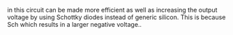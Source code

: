 in this circuit can be made more efficient as well as increasing the output voltage by using Schottky diodes instead of generic silicon. This is because Sch which results in a larger negative voltage..

